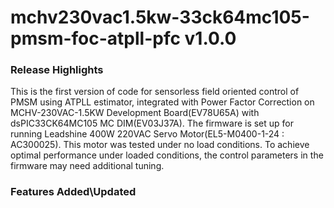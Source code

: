 # mchv230vac1.5kw-33ck64mc105-pmsm-foc-atpll-pfc v1.0.0
### Release Highlights
This is the first version of code for sensorless field oriented control of PMSM using ATPLL estimator, integrated with Power Factor Correction on MCHV-230VAC-1.5KW Development Board(EV78U65A) with dsPIC33CK64MC105 MC DIM(EV03J37A). 
The firmware is set up for running Leadshine 400W 220VAC Servo Motor(EL5-M0400-1-24 : AC300025).
This motor was tested under no load conditions. To achieve optimal performance under loaded conditions, the control parameters in the firmware may need additional tuning.

### Features Added\Updated



